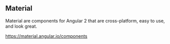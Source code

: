 ## Material

Material are components for Angular 2 that are cross-platform, easy to use, and look great.

https://material.angular.io/components


